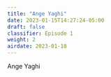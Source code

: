 ```yaml
---
title: "Ange Yaghi"
date: 2023-01-15T14:27:24-05:00
draft: false
classifier: Episode 1
weight: 2
airdate: 2023-01-18
---
```


Ange Yaghi
